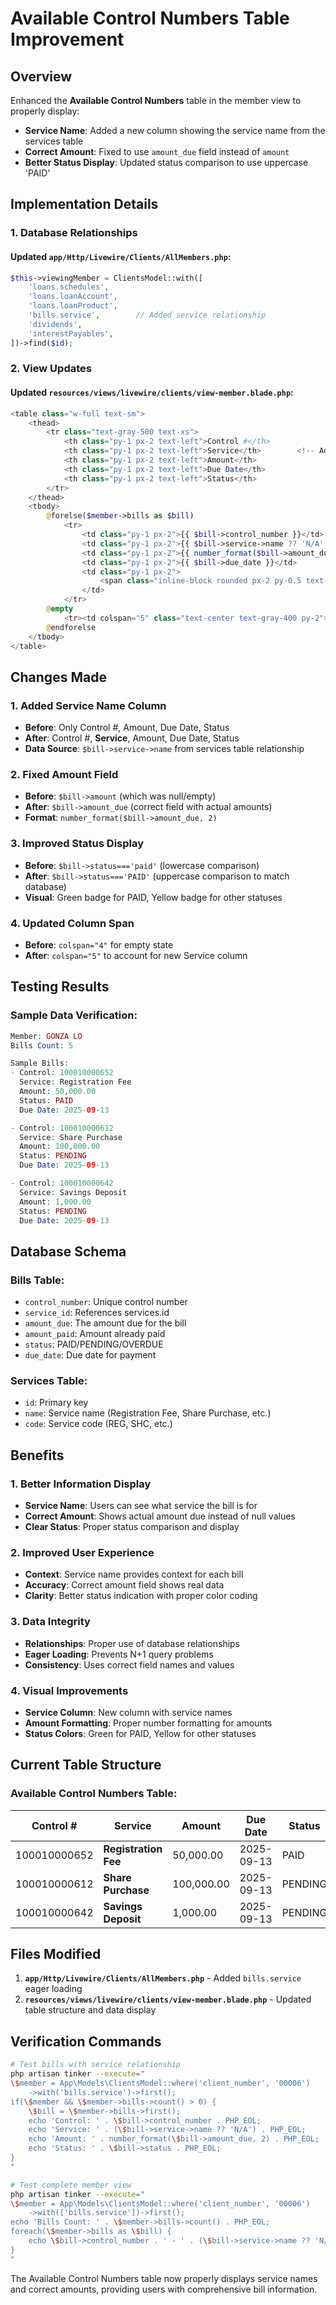 # Available Control Numbers Table Improvement

## Overview
Enhanced the **Available Control Numbers** table in the member view to properly display:
- **Service Name**: Added a new column showing the service name from the services table
- **Correct Amount**: Fixed to use `amount_due` field instead of `amount`
- **Better Status Display**: Updated status comparison to use uppercase 'PAID'

## Implementation Details

### 1. Database Relationships

#### Updated `app/Http/Livewire/Clients/AllMembers.php`:
```php
$this->viewingMember = ClientsModel::with([
    'loans.schedules', 
    'loans.loanAccount',
    'loans.loanProduct',
    'bills.service',        // Added service relationship
    'dividends',
    'interestPayables',
])->find($id);
```

### 2. View Updates

#### Updated `resources/views/livewire/clients/view-member.blade.php`:
```php
<table class="w-full text-sm">
    <thead>
        <tr class="text-gray-500 text-xs">
            <th class="py-1 px-2 text-left">Control #</th>
            <th class="py-1 px-2 text-left">Service</th>        <!-- Added Service column -->
            <th class="py-1 px-2 text-left">Amount</th>
            <th class="py-1 px-2 text-left">Due Date</th>
            <th class="py-1 px-2 text-left">Status</th>
        </tr>
    </thead>
    <tbody>
        @forelse($member->bills as $bill)
            <tr>
                <td class="py-1 px-2">{{ $bill->control_number }}</td>
                <td class="py-1 px-2">{{ $bill->service->name ?? 'N/A' }}</td>  <!-- Service name -->
                <td class="py-1 px-2">{{ number_format($bill->amount_due,2) }}</td>  <!-- Correct amount field -->
                <td class="py-1 px-2">{{ $bill->due_date }}</td>
                <td class="py-1 px-2">
                    <span class="inline-block rounded px-2 py-0.5 text-xs {{ $bill->status==='PAID'?'bg-green-100 text-green-700':'bg-yellow-100 text-yellow-700' }}">{{ $bill->status }}</span>
                </td>
            </tr>
        @empty
            <tr><td colspan="5" class="text-center text-gray-400 py-2">No control numbers</td></tr>
        @endforelse
    </tbody>
</table>
```

## Changes Made

### 1. Added Service Name Column
- **Before**: Only Control #, Amount, Due Date, Status
- **After**: Control #, **Service**, Amount, Due Date, Status
- **Data Source**: `$bill->service->name` from services table relationship

### 2. Fixed Amount Field
- **Before**: `$bill->amount` (which was null/empty)
- **After**: `$bill->amount_due` (correct field with actual amounts)
- **Format**: `number_format($bill->amount_due, 2)`

### 3. Improved Status Display
- **Before**: `$bill->status==='paid'` (lowercase comparison)
- **After**: `$bill->status==='PAID'` (uppercase comparison to match database)
- **Visual**: Green badge for PAID, Yellow badge for other statuses

### 4. Updated Column Span
- **Before**: `colspan="4"` for empty state
- **After**: `colspan="5"` to account for new Service column

## Testing Results

### Sample Data Verification:
```php
Member: GONZA LO
Bills Count: 5

Sample Bills:
- Control: 100010000652
  Service: Registration Fee
  Amount: 50,000.00
  Status: PAID
  Due Date: 2025-09-13

- Control: 100010000612
  Service: Share Purchase
  Amount: 100,000.00
  Status: PENDING
  Due Date: 2025-09-13

- Control: 100010000642
  Service: Savings Deposit
  Amount: 1,000.00
  Status: PENDING
  Due Date: 2025-09-13
```

## Database Schema

### Bills Table:
- `control_number`: Unique control number
- `service_id`: References services.id
- `amount_due`: The amount due for the bill
- `amount_paid`: Amount already paid
- `status`: PAID/PENDING/OVERDUE
- `due_date`: Due date for payment

### Services Table:
- `id`: Primary key
- `name`: Service name (Registration Fee, Share Purchase, etc.)
- `code`: Service code (REG, SHC, etc.)

## Benefits

### 1. Better Information Display
- **Service Name**: Users can see what service the bill is for
- **Correct Amount**: Shows actual amount due instead of null values
- **Clear Status**: Proper status comparison and display

### 2. Improved User Experience
- **Context**: Service name provides context for each bill
- **Accuracy**: Correct amount field shows real data
- **Clarity**: Better status indication with proper color coding

### 3. Data Integrity
- **Relationships**: Proper use of database relationships
- **Eager Loading**: Prevents N+1 query problems
- **Consistency**: Uses correct field names and values

### 4. Visual Improvements
- **Service Column**: New column with service names
- **Amount Formatting**: Proper number formatting for amounts
- **Status Colors**: Green for PAID, Yellow for other statuses

## Current Table Structure

### Available Control Numbers Table:
| Control # | **Service** | Amount | Due Date | Status |
|-----------|-------------|--------|----------|--------|
| 100010000652 | **Registration Fee** | 50,000.00 | 2025-09-13 | PAID |
| 100010000612 | **Share Purchase** | 100,000.00 | 2025-09-13 | PENDING |
| 100010000642 | **Savings Deposit** | 1,000.00 | 2025-09-13 | PENDING |

## Files Modified

1. **`app/Http/Livewire/Clients/AllMembers.php`** - Added `bills.service` eager loading
2. **`resources/views/livewire/clients/view-member.blade.php`** - Updated table structure and data display

## Verification Commands

```bash
# Test bills with service relationship
php artisan tinker --execute="
\$member = App\Models\ClientsModel::where('client_number', '00006')
    ->with('bills.service')->first();
if(\$member && \$member->bills->count() > 0) {
    \$bill = \$member->bills->first();
    echo 'Control: ' . \$bill->control_number . PHP_EOL;
    echo 'Service: ' . (\$bill->service->name ?? 'N/A') . PHP_EOL;
    echo 'Amount: ' . number_format(\$bill->amount_due, 2) . PHP_EOL;
    echo 'Status: ' . \$bill->status . PHP_EOL;
}
"

# Test complete member view
php artisan tinker --execute="
\$member = App\Models\ClientsModel::where('client_number', '00006')
    ->with(['bills.service'])->first();
echo 'Bills Count: ' . \$member->bills->count() . PHP_EOL;
foreach(\$member->bills as \$bill) {
    echo \$bill->control_number . ' - ' . (\$bill->service->name ?? 'N/A') . ' - ' . number_format(\$bill->amount_due, 2) . PHP_EOL;
}
"
```

The Available Control Numbers table now properly displays service names and correct amounts, providing users with comprehensive bill information.
